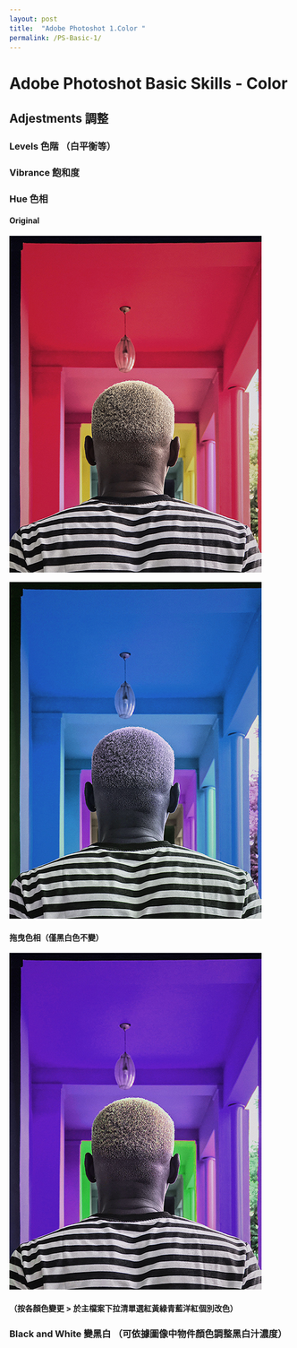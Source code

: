 ```yaml
---
layout: post
title:  "Adobe Photoshot 1.Color "
permalink: /PS-Basic-1/
---
```


# Adobe Photoshot Basic Skills - Color


## Adjestments 調整
### Levels 色階 （白平衡等）  

### Vibrance 飽和度  

### Hue 色相  
#### Original  
![G01](/assets/Hue.jpg)  

![G02](/assets/Hue1.jpg)  
#### 拖曳色相（僅黑白色不變）  
![G03](/assets/Hue2.jpg)  
#### （按各顏色變更 > 於主檔案下拉清單選紅黃綠青藍洋紅個別改色） 

### Black and White 變黑白 （可依據圖像中物件顏色調整黑白汁濃度）  

